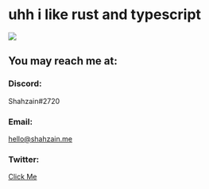 # uhh i like rust and typescript
![](https://komarev.com/ghpvc/?username=shahzain345)
## You may reach me at:

### Discord: 
Shahzain#2720
### Email: 
hello@shahzain.me
### Twitter:
[Click Me](https://twitter.com/ShahzainMasood)
